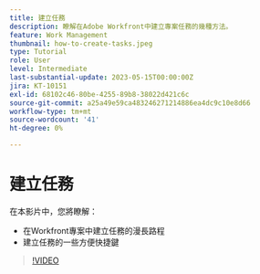 ```yaml
---
title: 建立任務
description: 瞭解在Adobe Workfront中建立專案任務的幾種方法。
feature: Work Management
thumbnail: how-to-create-tasks.jpeg
type: Tutorial
role: User
level: Intermediate
last-substantial-update: 2023-05-15T00:00:00Z
jira: KT-10151
exl-id: 68102c46-80be-4255-89b8-38022d421c6c
source-git-commit: a25a49e59ca483246271214886ea4dc9c10e8d66
workflow-type: tm+mt
source-wordcount: '41'
ht-degree: 0%

---
```


# 建立任務

在本影片中，您將瞭解：

* 在Workfront專案中建立任務的漫長路程
* 建立任務的一些方便快捷鍵

>[!VIDEO](https://video.tv.adobe.com/v/3419372/?quality=12&learn=on)
